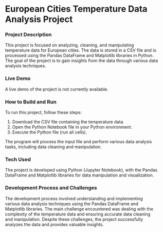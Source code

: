 # European Cities Temperature Data Analysis Project

### Project Description
This project is focused on analyzing, cleaning, and manipulating temperature data for European cities. The data is stored in a CSV file and is processed using the Pandas DataFrame and Matplotlib libraries in Python. The goal of the project is to gain insights from the data through various data analysis techniques.

### Live Demo
A live demo of the project is not currently available.

### How to Build and Run
To run this project, follow these steps:
1. Download the CSV file containing the temperature data.
2. Open the Python Notebook file in your Python environment.
3. Execute the Python file (run all cells).

The program will process the input file and perform various data analysis tasks, including data cleaning and manipulation.

### Tech Used
The project is developed using Python (Jupyter Notebook), with the Pandas DataFrame and Matplotlib libraries for data manipulation and visualization.

### Development Process and Challenges
The development process involved understanding and implementing various data analysis techniques using the Pandas DataFrame and Matplotlib libraries. The main challenge encountered was dealing with the complexity of the temperature data and ensuring accurate data cleaning and manipulation. Despite these challenges, the project successfully analyzes the data and provides valuable insights.
